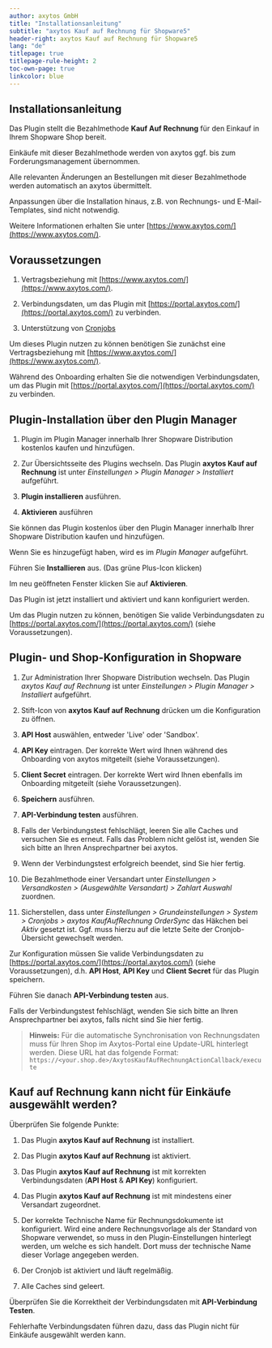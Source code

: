 ```yaml
---
author: axytos GmbH
title: "Installationsanleitung"
subtitle: "axytos Kauf auf Rechnung für Shopware5"
header-right: axytos Kauf auf Rechnung für Shopware5
lang: "de"
titlepage: true
titlepage-rule-height: 2
toc-own-page: true
linkcolor: blue
---
```


## Installationsanleitung

Das Plugin stellt die Bezahlmethode __Kauf Auf Rechnung__ für den Einkauf in Ihrem Shopware Shop bereit.

Einkäufe mit dieser Bezahlmethode werden von axytos ggf. bis zum Forderungsmanagement übernommen.

Alle relevanten Änderungen an Bestellungen mit dieser Bezahlmethode werden automatisch an axytos übermittelt.

Anpassungen über die Installation hinaus, z.B. von Rechnungs- und E-Mail-Templates, sind nicht notwendig.

Weitere Informationen erhalten Sie unter [https://www.axytos.com/](https://www.axytos.com/).


## Voraussetzungen

1. Vertragsbeziehung mit [https://www.axytos.com/](https://www.axytos.com/).

2. Verbindungsdaten, um das Plugin mit [https://portal.axytos.com/](https://portal.axytos.com/) zu verbinden.

3. Unterstützung von [Cronjobs](https://docs.shopware.com/de/shopware-5-de/einstellungen/system-cronjobs#wie-starte-ich-einen-cronjob)

Um dieses Plugin nutzen zu können benötigen Sie zunächst eine Vertragsbeziehung mit [https://www.axytos.com/](https://www.axytos.com/).

Während des Onboarding erhalten Sie die notwendigen Verbindungsdaten, um das Plugin mit [https://portal.axytos.com/](https://portal.axytos.com/) zu verbinden.


## Plugin-Installation über den Plugin Manager

1. Plugin im Plugin Manager innerhalb Ihrer Shopware Distribution kostenlos kaufen und hinzufügen.

2. Zur Übersichtsseite des Plugins wechseln. Das Plugin __axytos Kauf auf Rechnung__ ist unter _Einstellungen > Plugin Manager > Installiert_ aufgeführt.

3. __Plugin installieren__ ausführen.

4. __Aktivieren__ ausführen

Sie können das Plugin kostenlos über den Plugin Manager innerhalb Ihrer Shopware Distribution kaufen und hinzufügen.

Wenn Sie es hinzugefügt haben, wird es im _Plugin Manager_ aufgeführt.

Führen Sie __Installieren__ aus. (Das grüne Plus-Icon klicken)

Im neu geöffneten Fenster klicken Sie auf __Aktivieren__.

Das Plugin ist jetzt installiert und aktiviert und kann konfiguriert werden.

Um das Plugin nutzen zu können, benötigen Sie valide Verbindungsdaten zu [https://portal.axytos.com/](https://portal.axytos.com/) (siehe Voraussetzungen).


## Plugin- und Shop-Konfiguration in Shopware

1. Zur Administration Ihrer Shopware Distribution wechseln. Das Plugin _axytos Kauf auf Rechnung_ ist unter _Einstellungen > Plugin Manager > Installiert_ aufgeführt.

2. Stift-Icon von __axytos Kauf auf Rechnung__ drücken um die Konfiguration zu öffnen.

3. __API Host__ auswählen, entweder 'Live' oder 'Sandbox'.

4. __API Key__ eintragen. Der korrekte Wert wird Ihnen während des Onboarding von axytos mitgeteilt (siehe Voraussetzungen).

5. __Client Secret__ eintragen. Der korrekte Wert wird Ihnen ebenfalls im Onboarding mitgeteilt (siehe Voraussetzungen).

6. __Speichern__ ausführen.

7. __API-Verbindung testen__ ausführen.

8. Falls der Verbindungstest fehlschlägt, leeren Sie alle Caches und versuchen Sie es erneut. Falls das Problem nicht gelöst ist, wenden Sie sich bitte an Ihren Ansprechpartner bei axytos.

9. Wenn der Verbindungstest erfolgreich beendet, sind Sie hier fertig.

10. Die Bezahlmethode einer Versandart unter _Einstellungen > Versandkosten > (Ausgewählte Versandart) > Zahlart Auswahl_ zuordnen.

11. Sicherstellen, dass unter _Einstellungen > Grundeinstellungen > System > Cronjobs > axytos KaufAufRechnung OrderSync_ das Häkchen bei _Aktiv_ gesetzt ist. Ggf. muss hierzu auf die letzte Seite der Cronjob-Übersicht gewechselt werden.

Zur Konfiguration müssen Sie valide Verbindungsdaten zu [https://portal.axytos.com/](https://portal.axytos.com/) (siehe Voraussetzungen), d.h. __API Host__, __API Key__ und __Client Secret__ für das Plugin speichern.

Führen Sie danach __API-Verbindung testen__ aus.

Falls der Verbindungstest fehlschlägt, wenden Sie sich bitte an Ihren Ansprechpartner bei axytos, falls nicht sind Sie hier fertig.

> **Hinweis:** Für die automatische Synchronisation von Rechnungsdaten muss für Ihren Shop im Axytos-Portal eine Update-URL hinterlegt werden.
> Diese URL hat das folgende Format: `https://<your.shop.de>/AxytosKaufAufRechnungActionCallback/execute`

## Kauf auf Rechnung kann nicht für Einkäufe ausgewählt werden?

Überprüfen Sie folgende Punkte:

1. Das Plugin __axytos Kauf auf Rechnung__ ist installiert.

2. Das Plugin __axytos Kauf auf Rechnung__ ist aktiviert.

3. Das Plugin __axytos Kauf auf Rechnung__ ist mit korrekten Verbindungsdaten (__API Host__ & __API Key__) konfiguriert.

4. Das Plugin __axytos Kauf auf Rechnung__ ist mit mindestens einer Versandart zugeordnet.

5. Der korrekte Technische Name für Rechnungsdokumente ist konfiguriert. Wird eine andere Rechnungsvorlage als der Standard
von Shopware verwendet, so muss in den Plugin-Einstellungen hinterlegt werden, um welche es sich handelt. Dort muss der
technische Name dieser Vorlage angegeben werden.

6. Der Cronjob ist aktiviert und läuft regelmäßig.

7. Alle Caches sind geleert.

Überprüfen Sie die Korrektheit der Verbindungsdaten mit __API-Verbindung Testen__.

Fehlerhafte Verbindungsdaten führen dazu, dass das Plugin nicht für Einkäufe ausgewählt werden kann.
